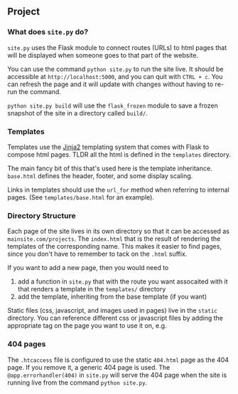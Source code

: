 ## Project

### What does `site.py` do?

`site.py` uses the Flask module to connect routes (URLs) to html pages that will be displayed when someone goes to that part of the website.

You can use the command `python site.py` to run the site live. It should be accessible at `http://localhost:5000`, and you can quit with `CTRL + c`. You can refresh the page and it will update with changes without having to re-run the command.

`python site.py build` will use the `flask_frozen` module to save a frozen snapshot of the site in a directory called `build/`.

### Templates

Templates use the [Jinja2](http://jinja.pocoo.org/docs/2.9/) templating system that comes with Flask to compose html pages. TLDR all the html is defined in the `templates` directory.

The main fancy bit of this that's used here is the template inheritance. `base.html` defines the header, footer, and some display scaling.

Links in templates should use the `url_for` method when referring to internal pages. (See `templates/base.html` for an example).

### Directory Structure

Each page of the site lives in its own directory so that it can be accessed as `mainsite.com/projects`. The `index.html` that is the result of rendering the templates of the corresponding name. This makes it easier to find pages, since you don't have to remember to tack on the `.html` suffix.

If you want to add a new page, then you would need to

1. add a function in `site.py` that with the route you want assocaited with it that renders a template in the `templates/` directory
2. add the template, inheriting from the base template (if you want)

Static files (css, javascript, and images used in pages) live in the `static` directory. You can reference different css or javascript files by adding the appropriate tag on the page you want to use it on, e.g.

### 404 pages

The `.htcaccess` file is configured to use the static `404.html` page as the 404 page. If you remove it, a generic 404 page is used. The `@app.errorhandler(404)` in `site.py` will serve the 404 page when the site is running live from the command `python site.py`.
